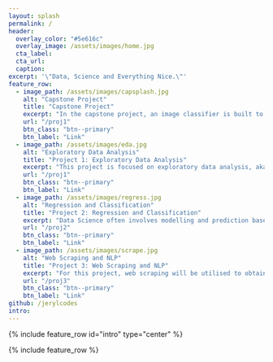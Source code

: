 ```yaml
---
layout: splash
permalink: /
header:
  overlay_color: "#5e616c"
  overlay_image: /assets/images/home.jpg
  cta_label: 
  cta_url: 
  caption: 
excerpt: '\"Data, Science and Everything Nice.\"'
feature_row:
  - image_path: /assets/images/capsplash.jpg
    alt: "Capstone Project"
    title: "Capstone Project"
    excerpt: "In the capstone project, an image classifier is built to classify grocery images. The outputs of the classifier can be integrated in customer service kiosks, warehouse systems and even online grocery platforms.<br> <br><br>"
    url: "/proj1"
    btn_class: "btn--primary"
    btn_label: "Link"
  - image_path: /assets/images/eda.jpg
    alt: "Exploratory Data Analysis"
    title: "Project 1: Exploratory Data Analysis"
    excerpt: "This project is focused on exploratory data analysis, aka “EDA”. EDA is an essential part of the data science analysis pipeline.<br> <br><br>"
    url: "/proj1"
    btn_class: "btn--primary"
    btn_label: "Link"
  - image_path: /assets/images/regress.jpg
    alt: "Regression and Classification"
    title: "Project 2: Regression and Classification"
    excerpt: "Data Science often involves modelling and prediction based on a dataset. In this project, techniques such as regression and classification are explored. <br><br>"
    url: "/proj2"
    btn_class: "btn--primary"
    btn_label: "Link"
  - image_path: /assets/images/scrape.jpg
    alt: "Web Scraping and NLP"
    title: "Project 3: Web Scraping and NLP"
    excerpt: "For this project, web scraping will be utilised to obtain data from websites. Following which, Natural Language Processing (NLP) will be used to analyse the text data obtained."
    url: "/proj3"
    btn_class: "btn--primary"
    btn_label: "Link"
github: /jerylcodes
intro:
---
```


{% include feature_row id="intro" type="center" %}

{% include feature_row %}